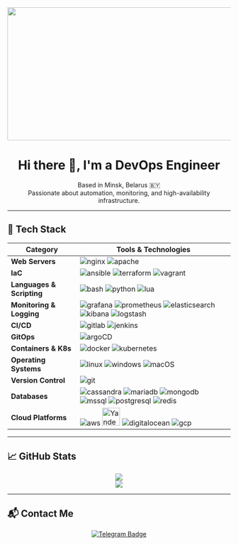 <div align="center">
  <img src="https://media.giphy.com/media/xdgisqRDFyO9G/giphy.gif" width="800" height="300"/>
</div>

<h1 align="center">Hi there 👋, I'm a DevOps Engineer</h1>

<p align="center">
  Based in Minsk, Belarus 🇧🇾 <br/>
  Passionate about automation, monitoring, and high-availability infrastructure.
</p>

---

## 🚀 Tech Stack

| Category                | Tools & Technologies |
|------------------------|----------------------|
| **Web Servers**        | ![nginx](https://github.com/devicons/devicon/blob/master/icons/nginx/nginx-original.svg?raw=true) ![apache](https://github.com/devicons/devicon/blob/master/icons/apache/apache-original.svg?raw=true) |
| **IaC**                | ![ansible](https://github.com/devicons/devicon/blob/master/icons/ansible/ansible-original.svg?raw=true) ![terraform](https://github.com/devicons/devicon/blob/master/icons/terraform/terraform-original.svg?raw=true) ![vagrant](https://github.com/devicons/devicon/blob/master/icons/vagrant/vagrant-original.svg?raw=true) |
| **Languages & Scripting** | ![bash](https://github.com/devicons/devicon/blob/master/icons/bash/bash-original.svg?raw=true) ![python](https://github.com/devicons/devicon/blob/master/icons/python/python-original.svg?raw=true) ![lua](https://github.com/devicons/devicon/blob/master/icons/lua/lua-original.svg?raw=true) |
| **Monitoring & Logging** | ![grafana](https://github.com/devicons/devicon/blob/master/icons/grafana/grafana-original.svg?raw=true) ![prometheus](https://github.com/devicons/devicon/blob/master/icons/prometheus/prometheus-original.svg?raw=true) ![elasticsearch](https://github.com/devicons/devicon/blob/master/icons/elasticsearch/elasticsearch-original.svg?raw=true) ![kibana](https://github.com/devicons/devicon/blob/master/icons/kibana/kibana-original.svg?raw=true) ![logstash](https://github.com/devicons/devicon/blob/master/icons/logstash/logstash-original.svg?raw=true) |
| **CI/CD**              | ![gitlab](https://github.com/devicons/devicon/blob/master/icons/gitlab/gitlab-original.svg?raw=true) ![jenkins](https://github.com/devicons/devicon/blob/master/icons/jenkins/jenkins-original.svg?raw=true) |
| **GitOps**             | ![argoCD](https://github.com/devicons/devicon/blob/master/icons/argocd/argocd-original.svg?raw=true) |
| **Containers & K8s**   | ![docker](https://github.com/devicons/devicon/blob/master/icons/docker/docker-original.svg?raw=true) ![kubernetes](https://github.com/devicons/devicon/blob/master/icons/kubernetes/kubernetes-original.svg?raw=true) |
| **Operating Systems**  | ![linux](https://github.com/devicons/devicon/blob/master/icons/linux/linux-original.svg?raw=true) ![windows](https://github.com/devicons/devicon/blob/master/icons/windows11/windows11-original.svg?raw=true) ![macOS](https://github.com/devicons/devicon/blob/master/icons/apple/apple-original.svg?raw=true) |
| **Version Control**    | ![git](https://github.com/devicons/devicon/blob/master/icons/git/git-original-wordmark.svg?raw=true) |
| **Databases**          | ![cassandra](https://github.com/devicons/devicon/blob/master/icons/cassandra/cassandra-original.svg?raw=true) ![mariadb](https://github.com/devicons/devicon/blob/master/icons/mariadb/mariadb-original.svg?raw=true) ![mongodb](https://github.com/devicons/devicon/blob/master/icons/mongodb/mongodb-original.svg?raw=true) ![mssql](https://github.com/devicons/devicon/blob/master/icons/microsoftsqlserver/microsoftsqlserver-original.svg?raw=true) ![postgresql](https://github.com/devicons/devicon/blob/master/icons/postgresql/postgresql-original.svg?raw=true) ![redis](https://github.com/devicons/devicon/blob/master/icons/redis/redis-original.svg?raw=true) |
| **Cloud Platforms**    | ![aws](https://github.com/devicons/devicon/blob/master/icons/amazonwebservices/amazonwebservices-original-wordmark.svg?raw=true) <img src="https://yastatic.net/s3/cloud/www/static/freeze/assets/img/logo.54a174a9.svg" width="40" title="Yandex Cloud" alt="Yandex Cloud"/> ![digitalocean](https://github.com/devicons/devicon/blob/master/icons/digitalocean/digitalocean-original.svg?raw=true) ![gcp](https://github.com/devicons/devicon/blob/master/icons/googlecloud/googlecloud-original.svg?raw=true) |

---

## 📈 GitHub Stats

<div align="center">
  <img src="https://github-readme-streak-stats.herokuapp.com?user=shelovesuastra&theme=tokyonight&hide_border=true" />
  <br/>
  <img src="https://github-readme-stats.vercel.app/api/top-langs/?username=shelovesuastra&layout=compact&theme=tokyonight&hide_border=true" />
</div>

---

## 📬 Contact Me

<p align="center">
  <a href="https://t.me/shelovesuastra" target="_blank">
    <img src="https://img.shields.io/badge/Telegram-26A5E4?style=for-the-badge&logo=telegram&logoColor=white" alt="Telegram Badge"/>
  </a>
</p>
